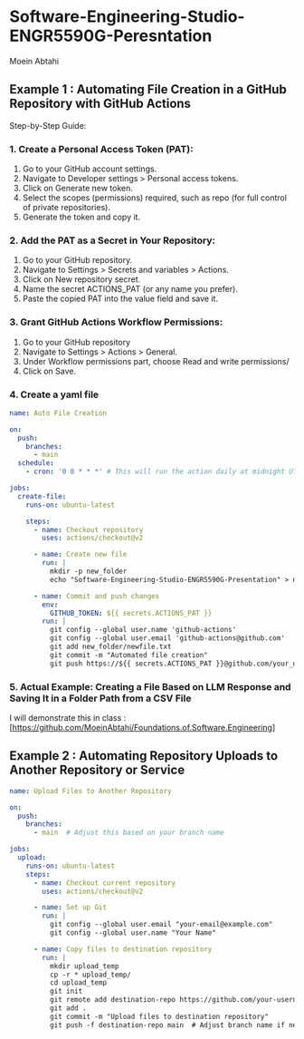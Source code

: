 # Software-Engineering-Studio-ENGR5590G-Peresntation

Moein Abtahi 

## Example 1 :  Automating File Creation in a GitHub Repository with GitHub Actions

Step-by-Step Guide:
### 1. Create a Personal Access Token (PAT):
1. Go to your GitHub account settings.
2. Navigate to Developer settings > Personal access tokens.
3. Click on Generate new token.
4. Select the scopes (permissions) required, such as repo (for full control of private repositories).
5. Generate the token and copy it.
### 2. Add the PAT as a Secret in Your Repository:
1. Go to your GitHub repository.
2. Navigate to Settings > Secrets and variables > Actions.
3. Click on New repository secret.
4. Name the secret ACTIONS_PAT (or any name you prefer).
5. Paste the copied PAT into the value field and save it.
### 3. Grant GitHub Actions Workflow Permissions:
1. Go to your GitHub repository
2. Navigate to Settings > Actions > General.
3. Under Workflow permissions part, choose Read and write permissions/
4. Click on Save.
### 4. Create a yaml file
```yaml
name: Auto File Creation

on:
  push:
    branches:
      - main
  schedule:
    - cron: '0 0 * * *' # This will run the action daily at midnight UTC

jobs:
  create-file:
    runs-on: ubuntu-latest

    steps:
      - name: Checkout repository
        uses: actions/checkout@v2

      - name: Create new file
        run: |
          mkdir -p new_folder
          echo "Software-Engineering-Studio-ENGR5590G-Presentation" > new_folder/newfile.txt

      - name: Commit and push changes
        env:
          GITHUB_TOKEN: ${{ secrets.ACTIONS_PAT }}
        run: |
          git config --global user.name 'github-actions'
          git config --global user.email 'github-actions@github.com'
          git add new_folder/newfile.txt
          git commit -m "Automated file creation"
          git push https://${{ secrets.ACTIONS_PAT }}@github.com/your_username/your_repo-name.git

```
### 5. Actual Example: Creating a File Based on LLM Response and Saving It in a Folder Path from a CSV File
I will demonstrate this in class : [https://github.com/MoeinAbtahi/Foundations.of.Software.Engineering]

## Example 2 : Automating Repository Uploads to Another Repository or Service




```yaml
name: Upload Files to Another Repository

on:
  push:
    branches:
      - main  # Adjust this based on your branch name

jobs:
  upload:
    runs-on: ubuntu-latest
    steps:
      - name: Checkout current repository
        uses: actions/checkout@v2

      - name: Set up Git
        run: |
          git config --global user.email "your-email@example.com"
          git config --global user.name "Your Name"

      - name: Copy files to destination repository
        run: |
          mkdir upload_temp
          cp -r * upload_temp/
          cd upload_temp
          git init
          git remote add destination-repo https://github.com/your-username/destination-repo.git
          git add .
          git commit -m "Upload files to destination repository"
          git push -f destination-repo main  # Adjust branch name if needed

```

